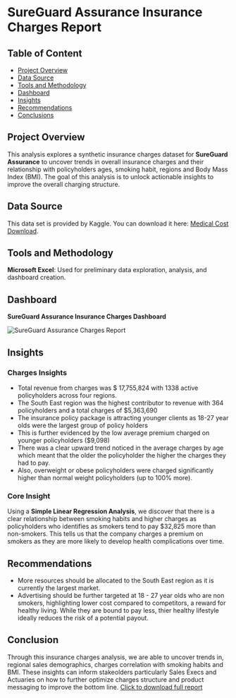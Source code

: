 # SureGuard Assurance Insurance Charges Report

## Table of Content
- [Project Overview](https://github.com/SamuelOni/Insurance-Charges-Report/edit/main/README.md#project-overview)
- [Data Source](https://github.com/SamuelOni/Insurance-Charges-Report/edit/main/README.md#data-source)
- [Tools and Methodology](https://github.com/SamuelOni/Insurance-Charges-Report/edit/main/README.md#tools-and-methodology)
- [Dashboard](https://github.com/SamuelOni/Insurance-Charges-Report/edit/main/README.md#dashboard)
- [Insights](http://github.com/SamuelOni/Insurance-Charges-Report/edit/main/README.md#insights)
- [Recommendations](https://github.com/SamuelOni/Insurance-Charges-Report/edit/main/README.md#recommendations)
- [Conclusions](https://github.com/SamuelOni/Insurance-Charges-Report/edit/main/README.md#conclusion)

## Project Overview
This analysis explores a synthetic insurance charges dataset for **SureGuard Assurance** to uncover trends in overall insurance charges and their relationship with policyholders ages, smoking habit, regions and Body Mass Index (BMI). The goal of this analysis is to unlock actionable insights to improve the overall charging structure.

## Data Source
This data set is provided by Kaggle. You can download it here: [Medical Cost Download](https://www.kaggle.com/datasets/mirichoi0218/insurance).

## Tools and Methodology
**Microsoft Excel**: Used for preliminary data exploration, analysis, and dashboard creation.

## Dashboard
**SureGuard Assurance Insurance Charges Dashboard**

![SureGuard Assurance Charges Report](https://github.com/user-attachments/assets/f26676f6-3d4e-4c5c-baa5-51a42dec594f)

## Insights
### Charges Insights
- Total revenue from charges was $ 17,755,824 with 1338 active policyholders across four regions.
- The South East region was the highest contributor to revenue with 364 policyholders and a total charges of $5,363,690
- The insurance policy package is attracting younger clients as 18-27 year olds were the largest group of policy holders
- This is further evidenced by the low average premium charged on younger policyholders ($9,098)
- There was a clear upward trend noticed in the average charges by age which meant that the older the policyholder the higher the charges they had to pay.
- Also, overweight or obese policyholders were charged significantly higher than normal weight policyholders (up to 100% more).

### Core Insight
Using a **Simple Linear Regression Analysis**, we discover that there is a clear relationship between smoking habits and higher charges as policyholders who identifies as smokers tend to pay $32,825 more than non-smokers. This tells us that the company charges a premium on smokers as they are more likely to develop health complications over time.

## Recommendations
- More resources should be allocated to the South East region as it is currently the largest market.
- Advertising should be further targeted at 18 - 27 year olds who are non smokers, highlighting lower cost compared to competitors, a reward for healthy living. While they are bound to pay less, thier healthy lifestyle ideally reduces the risk of a potential payout.

## Conclusion
Through this insurance charges analysis, we are able to uncover trends in, regional sales demographics, charges correlation with smoking habits and BMI. These insights can inform stakeolders particularly Sales Execs and Actuaries on how to further optimize charges structure and product messaging to improve the bottom line.
[Click to download full report](https://github.com/SamuelOni/Insurance-Charges-Report/blob/main/SureGuard%20Assurance%20Full%20Analysis%20Report.xlsx)






